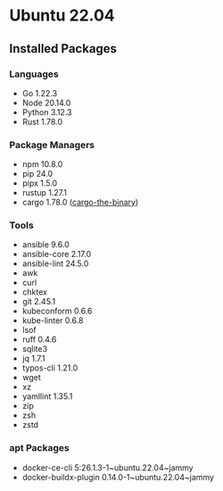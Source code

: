 # Ubuntu 22.04

## Installed Packages

### Languages

- Go 1.22.3
- Node 20.14.0
- Python 3.12.3
- Rust 1.78.0

### Package Managers

- npm 10.8.0
- pip 24.0
- pipx 1.5.0
- rustup 1.27.1
- cargo 1.78.0 ([cargo-the-binary](https://github.com/rust-lang/cargo/blob/master/src/cargo/version.rs))

### Tools

- ansible 9.6.0
- ansible-core 2.17.0
- ansible-lint 24.5.0
- awk
- curl
- chktex
- git 2.45.1
- kubeconform 0.6.6
- kube-linter 0.6.8
- lsof
- ruff 0.4.6
- sqlite3
- jq 1.7.1
- typos-cli 1.21.0
- wget
- xz
- yamllint 1.35.1
- zip
- zsh
- zstd

### apt Packages

- docker-ce-cli 5:26.1.3-1\~ubuntu.22.04\~jammy
- docker-buildx-plugin 0.14.0-1\~ubuntu.22.04\~jammy
